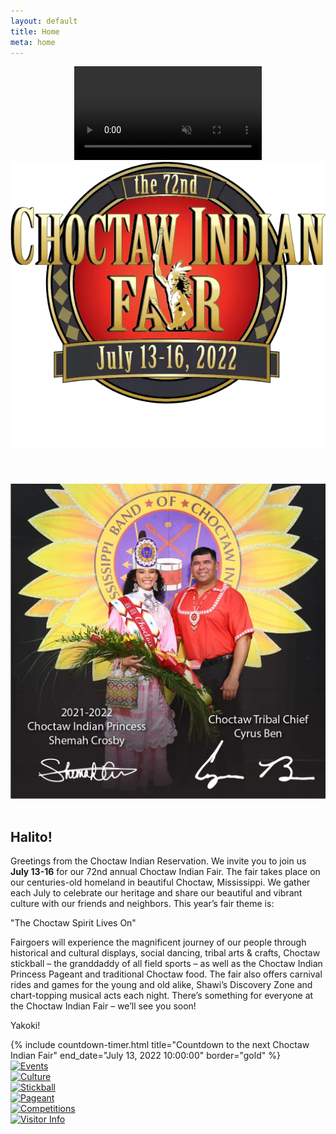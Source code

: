 ```yaml
---
layout: default
title: Home
meta: home
---
```

<header>
  <!-- This div is  intentionally blank. It creates the transparent black overlay over the video which you can modify in the CSS -->
  <div class="overlay"></div>
  <!-- The HTML5 video element that will create the background video on the header -->
  <video playsinline="playsinline" autoplay="autoplay" muted="muted" loop="loop">
    <source src="/assets/img/CIFVideoWeb_1.mp4" type="video/mp4">
  </video>
  <!-- The header content -->
  <div class="container h-100 d-block d-sm-none">
    <div class="d-flex h-100 text-center align-items-center">
      <div class="w-100 text-white">
        <img src="/assets/img/logos/fairlogo.webp" alt="Choctaw Indian Fair Logo" class="img-fluid">
      </div>
    </div>
  </div>
</header>

<section class="diamond-bg">
  <div class="container">
    <div class="row align-items-center">
      <div class="col-xl">
        <img class="card-gold-border img-fluid" src="/assets/img/chiefprincess.webp" alt="Chief & Princess 2021"/>
      </div>
      <div class="col-xl">
        <br class="d-xl-none"/>
        <h1 class="display-1 mb-0 shadow-text">Halito!</h1>
        <p class="lead my-1 mb-3">
          Greetings from the Choctaw Indian Reservation. We invite you to join us <strong>July 13-16</strong> for our 72nd annual Choctaw Indian Fair. The fair takes place on our centuries-old homeland in beautiful Choctaw, Mississippi. We gather each July to celebrate our heritage and share our beautiful and vibrant culture with our friends and neighbors. This year’s fair theme is:
        </p>
        <p class="h3 display-3 mb-0">"The Choctaw Spirit Lives On"</p>
        <p class="lead my-1 mb-3">
          Fairgoers will experience the magnificent journey of our people through historical and cultural displays, social dancing, tribal arts &amp; crafts, Choctaw stickball – the granddaddy of all field sports – as well as the Choctaw Indian Princess Pageant and traditional Choctaw food. The fair also offers carnival rides and games for the young and old alike, Shawi’s Discovery Zone and chart-topping musical acts each night. There’s something for everyone at the Choctaw Indian Fair – we’ll see you soon!
        </p>
        <p class="h3 display-3">Yakoki!</p>
      </div>
    </div>
  </div>
</section>

<!--<section class="diamond-bg2">
  <div class="container">
    <div class="row align-items-center">
      <div class="col-md">
        <p class="h3 display-3 shadow-text">Countdown to the next <span class="text-nowrap">Choctaw Indian Fair</span>:</p>
      </div>
      <div class="col-md">
        <p id="timer" class="h2 bg-light text-dark pt-2 mb-3"></p>
      </div>
    </div>
  </div>
</section>-->

<section class="diamond-bg2">
  <div class="container">
    {% include countdown-timer.html title="Countdown to the next Choctaw Indian Fair" end_date="July 13, 2022 10:00:00" border="gold" %}
    <row class="row row-cols-1 row-cols-lg-2 row-cols-xl-3 g-0 card-gold-border mt-5">
      <div class="col">
        <a href="/events/">
          <div class="card bg-transparent opaque">
            <img src="../assets/img/svg/Events.svg" alt="Events">
          </div>
        </a>
      </div>
      <div class="col">
        <a href="/culture/">
          <div class="card bg-transparent opaque">
            <img src="../assets/img/svg/Culture.svg" alt="Culture">
          </div>
        </a>
      </div>
      <div class="col">
        <a href="/stickball/">
          <div class="card bg-transparent opaque">
            <img src="../assets/img/svg/Stickball.svg" alt="Stickball">
          </div>
        </a>
      </div>
      <div class="col">
        <a href="/pageant/">
          <div class="card bg-transparent opaque">
            <img src="../assets/img/svg/Pageant.svg" alt="Pageant">
          </div>
        </a>
      </div>
      <div class="col">
        <a href="/competitions/">
          <div class="card bg-transparent opaque">
            <img src="../assets/img/svg/Competitions.svg" alt="Competitions">
          </div>
        </a>
      </div>
      <div class="col">
        <a href="/info/">
          <div class="card bg-transparent opaque">
            <img src="../assets/img/svg/Visitor Info.svg" alt="Visitor Info">
          </div>
        </a>
      </div>
    </row>
  </div>
</section>

